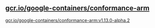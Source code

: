 
[gcr.io/google-containers/conformance-arm](https://hub.docker.com/r/anjia0532/google-containers.conformance-arm/tags/)
-----


[gcr.io/google-containers/conformance-arm:v1.13.0-alpha.2](https://hub.docker.com/r/anjia0532/google-containers.conformance-arm/tags/)


